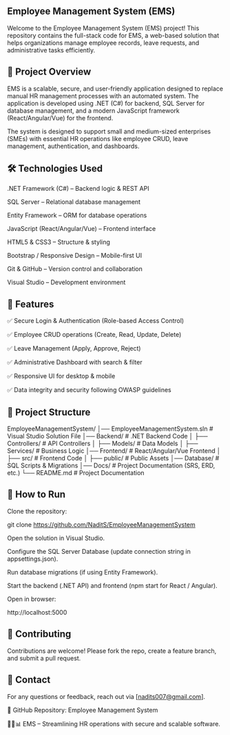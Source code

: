 ## Employee Management System (EMS)

Welcome to the Employee Management System (EMS) project! This repository contains the full-stack code for EMS, a web-based solution that helps organizations manage employee records, leave requests, and administrative tasks efficiently.

## 🚀 Project Overview

EMS is a scalable, secure, and user-friendly application designed to replace manual HR management processes with an automated system. The application is developed using .NET (C#) for backend, SQL Server for database management, and a modern JavaScript framework (React/Angular/Vue) for the frontend.

The system is designed to support small and medium-sized enterprises (SMEs) with essential HR operations like employee CRUD, leave management, authentication, and dashboards.

## 🛠 Technologies Used

.NET Framework (C#) – Backend logic & REST API

SQL Server – Relational database management

Entity Framework – ORM for database operations

JavaScript (React/Angular/Vue) – Frontend interface

HTML5 & CSS3 – Structure & styling

Bootstrap / Responsive Design – Mobile-first UI

Git & GitHub – Version control and collaboration

Visual Studio – Development environment

## 📌 Features

✅ Secure Login & Authentication (Role-based Access Control)

✅ Employee CRUD operations (Create, Read, Update, Delete)

✅ Leave Management (Apply, Approve, Reject)

✅ Administrative Dashboard with search & filter

✅ Responsive UI for desktop & mobile

✅ Data integrity and security following OWASP guidelines

## 📂 Project Structure
EmployeeManagementSystem/
│── EmployeeManagementSystem.sln   # Visual Studio Solution File
│── Backend/                       # .NET Backend Code
│   ├── Controllers/               # API Controllers
│   ├── Models/                    # Data Models
│   ├── Services/                  # Business Logic
│── Frontend/                      # React/Angular/Vue Frontend
│   ├── src/                       # Frontend Code
│   ├── public/                    # Public Assets
│── Database/                      # SQL Scripts & Migrations
│── Docs/                          # Project Documentation (SRS, ERD, etc.)
└── README.md                      # Project Documentation

## 📖 How to Run

Clone the repository:

git clone https://github.com/NaditS/EmployeeManagementSystem


Open the solution in Visual Studio.

Configure the SQL Server Database (update connection string in appsettings.json).

Run database migrations (if using Entity Framework).

Start the backend (.NET API) and frontend (npm start for React / Angular).

Open in browser:

http://localhost:5000  

## 🤝 Contributing

Contributions are welcome! Please fork the repo, create a feature branch, and submit a pull request.

## 📩 Contact

For any questions or feedback, reach out via [nadits007@gmail.com].

🔗 GitHub Repository: Employee Management System

👨‍💻📊 EMS – Streamlining HR operations with secure and scalable software.
